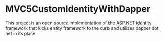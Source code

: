 # MVC5CustomIdentityWithDapper
This project is an open source implementation of the ASP.NET Identity framework that kicks entity framework to the curb and utilizes dapper dot net in its place.
